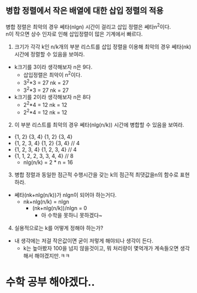 ## 병합 정렬에서 작은 배열에 대한 삽입 정렬의 적용
병합 정렬은 최악의 경우 쎄타(nlgn) 시간이 걸리고 삽입 정렬은 쎄타n<sup>2</sup>이다.<br>
n이 작으면 상수 인자로 인해 삽입정렬이 많은 기계에서 빠르다.<br>
1. 크기가 각각 k인 n/k개의 부분 리스트를 삽입 정렬을 이용해 최악의 경우 쎄타(nk)시간에 정렬할 수 있음을 보여라.
* k크기를 3이라 생각해보자 n은 9다.
    * 삽입정렬은 최악이 n<sup>2</sup>이다.
    * 3<sup>2</sup>*3 = 27 nk = 27
    * 3<sup>2</sup>*3 = 27 nk = 27
* k크기를 2이라 생각해보자 n은 8다
    * 2<sup>2</sup>*4 = 12 nk = 12
    * 2<sup>2</sup>*4 = 12 nk = 12
2. 이 부분 리스트를 최악의 경우 쎄타(nlg(n/k)) 시간에 병합할 수 있음을 보여라.
* {1, 2} {3, 4} {1, 2} {3, 4} 
* {1, 2, 3, 4} {1, 2} {3, 4} // 4
* {1, 2, 3, 4} {1, 2, 3, 4} // 4
* {1, 1, 2, 2, 3, 3, 4, 4} // 8
    * nlg(n/k) = 2 * n = 16
3. 병합 정렬과 동일한 점근적 수행시간을 갖는 k의 점근적 최댓값을n의 함수로 표현하라.
* 쎄타(nk+nlg(n/k))가 nlgn이 되어야 하는거다.
    * nk+nlg(n/k) = nlgn
        * (nk+nlg(n/k))/nlgn = 0
            * 아 수학을 못하니 못하겠다~
4. 실용적으로는 k를 어떻게 정해야 하는가?
* 내 생각에는 저걸 작은값이면 굳이 저렇게 해야되나 생각이 든다.
    * k는 높아봤자 100을 넘지 않을것이고, 뭐 처리량이 몇억개가 계속들오면 생각해서 해야겠지만.ㅋㅋ
# 수학 공부 해야겠다..